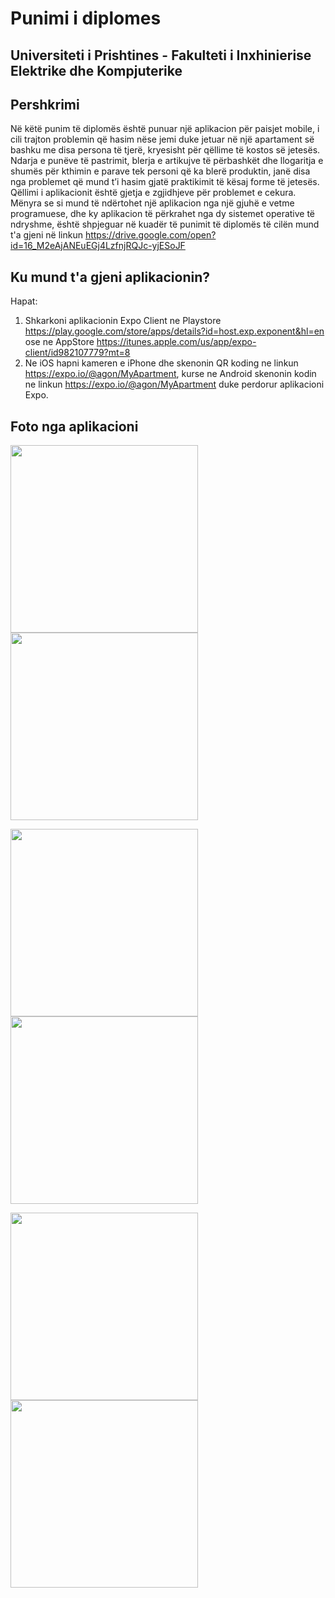 # Punimi i diplomes

## Universiteti i Prishtines - Fakulteti i Inxhinierise Elektrike dhe Kompjuterike

## Pershkrimi
Në këtë punim të diplomës është punuar një aplikacion për paisjet mobile, i cili trajton problemin që hasim nëse jemi duke jetuar në një apartament së bashku me disa persona të tjerë, kryesisht për qëllime të kostos së jetesës. Ndarja e punëve të pastrimit, blerja e artikujve të përbashkët dhe llogaritja e shumës për kthimin e parave tek personi që ka blerë produktin, janë disa nga problemet që mund t’i hasim gjatë praktikimit të kësaj forme të jetesës. Qëllimi i aplikacionit është gjetja e zgjidhjeve për problemet e cekura. Mënyra se si mund të ndërtohet një aplikacion nga një gjuhë e vetme programuese, dhe ky aplikacion të përkrahet nga dy sistemet operative të
ndryshme, është shpjeguar në kuadër të punimit të diplomës të cilën mund t'a gjeni në linkun https://drive.google.com/open?id=16_M2eAjANEuEGj4LzfnjRQJc-yjESoJF

## Ku mund t'a gjeni aplikacionin?
Hapat:
1. Shkarkoni aplikacionin Expo Client ne Playstore https://play.google.com/store/apps/details?id=host.exp.exponent&hl=en ose ne AppStore https://itunes.apple.com/us/app/expo-client/id982107779?mt=8
2. Ne iOS hapni kameren e iPhone dhe skenonin QR koding ne linkun https://expo.io/@agon/MyApartment, kurse ne Android skenonin kodin ne linkun https://expo.io/@agon/MyApartment duke perdorur aplikacioni Expo.

## Foto nga aplikacioni

<img src="https://user-images.githubusercontent.com/27411538/53511265-4fe43b00-3ac0-11e9-99e0-ce95ad8515f6.jpg" width="300"/><img src="https://user-images.githubusercontent.com/27411538/53511284-5f638400-3ac0-11e9-86f3-c2cbafb5caad.jpg" width="300"/>

<img src="https://user-images.githubusercontent.com/27411538/53511336-83bf6080-3ac0-11e9-874a-ad71978543e8.jpg" width="300"/><img src="https://user-images.githubusercontent.com/27411538/53511385-9f2a6b80-3ac0-11e9-9ece-375167d15414.jpg" width="300"/>

<img src="https://user-images.githubusercontent.com/27411538/53511360-920d7c80-3ac0-11e9-8af7-365d0cebb3f4.jpg" width="300"/><img src="https://user-images.githubusercontent.com/27411538/53511397-a487b600-3ac0-11e9-8ef1-1ad14427aeda.jpg" width="300"/>
